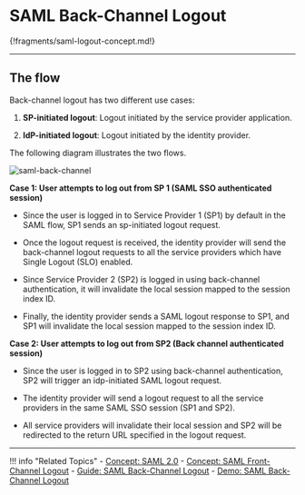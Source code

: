 # SAML Back-Channel Logout

{!fragments/saml-logout-concept.md!}

---

## The flow

Back-channel logout has two different use cases:

1. **SP-initiated logout**: Logout initiated by the service provider application.

2. **IdP-initiated logout**: Logout initiated by the identity provider. 

The following diagram illustrates the two flows.

![saml-back-channel](../../assets/img/concepts/saml-back-channel.png)

**Case 1: User attempts to log out from SP 1 (SAML SSO authenticated session)**

- Since the user is logged in to Service Provider 1 (SP1) by default in the SAML flow, SP1 sends an sp-initiated logout request.

- Once the logout request is received, the identity provider will send the back-channel logout requests to all the service providers which have Single Logout (SLO) enabled.

- Since Service Provider 2 (SP2) is logged in using back-channel authentication, it will invalidate the local session mapped to the session index ID.

- Finally, the identity provider sends a SAML logout response to SP1, and SP1 will invalidate the local session mapped to the session index ID.

**Case 2: User attempts to log out from SP2 (Back channel authenticated session)**

- Since the user is logged in to SP2 using back-channel authentication, SP2 will trigger an idp-initiated SAML logout request.

- The identity provider will send a logout request to all the service providers in the same SAML SSO session (SP1 and SP2).

- All service providers will invalidate their local session and SP2 will be redirected to the return URL specified in the logout request.

---

!!! info "Related Topics"
    - [Concept: SAML 2.0](TODO:link-to-concept)
    - [Concept: SAML Front-Channel Logout](../saml-front-channel)
    - [Guide: SAML Back-Channel Logout](../../../guides/login/saml-back-channel-logout)
    - [Demo: SAML Back-Channel Logout](../../../quick-starts/saml-front-channel-logout)


